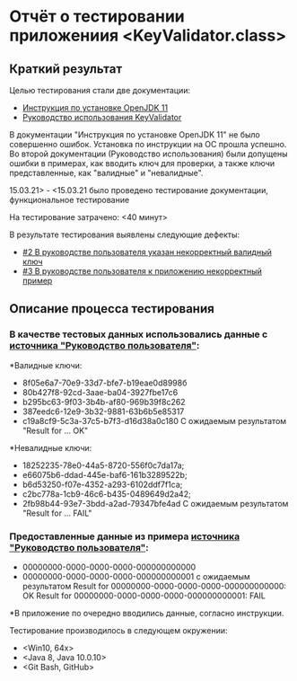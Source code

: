 # Отчёт о тестировании приложениия <KeyValidator.class>

## Краткий результат

Целью тестирования стали две документации: 
* [Инструкция по установке OpenJDK 11](https://github.com/netology-code/javaqa-homeworks/blob/master/intro/openjdk11-manual.md)
* [Руководство использования KeyValidator](https://github.com/netology-code/javaqa-homeworks/blob/master/intro/user-manual.md)
 
В документации "Инструкция по установке OpenJDK 11" не было совершенно ошибок. Установка по инструкции на ОС прошла успешно. Во второй документации (Руководство использования) были допущены ошибки в примерах, как вводить ключ для проверки, а также ключи представленные, как "валидные" и "невалидные".

15.03.21> - <15.03.21 было проведено тестирование документации, функциональное тестирование

На тестирование затрачено: <40 минут>

В результате тестирования выявлены следующие дефекты:
* [#2 В руководстве пользователя указан некорректный валидный ключ](https://github.com/ZmbOrk/Homework-1.1---2-Java/issues/2)
* [#3 В руководстве пользователя к приложению некорректный пример](https://github.com/ZmbOrk/Homework-1.1---2-Java/issues/3)

## Описание процесса тестирования

### В качестве тестовых данных использовались данные с [источника "Руководство пользователя"](https://github.com/netology-code/javaqa-homeworks/blob/master/intro/user-manual.md):
*Валидные ключи: 
- 8f05e6a7-70e9-33d7-bfe7-b19eae0d8998б
- 80b427f8-92cd-3aae-ba04-3927fbe17c6
- b295bc63-9f03-3b4b-af80-969b39f8c262
- 387eedc6-12e9-3b32-9881-63b6b5e85317
- c19a8cf9-5c3a-37c5-b7f3-d16d38a0c180
 С ожидаемым результатом "Result for ... OK" 

*Невалидные ключи: 
- 18252235-78e0-44a5-8720-556f0c7da17a;
- e66075b6-ddad-445e-baf6-161b3289522b;
- b6d53250-f07e-4352-a293-6102ddf7f1ca;
- c2bc778a-1cb9-46c6-b435-0489649d2a42;
- 2fb98b44-93e7-3bdd-a2ad-79347bfe4ad 
С ожидаемым результатом "Result for ... FAIL"

### Предоставленные данные из примера [источника "Руководство пользователя"](https://github.com/netology-code/javaqa-homeworks/blob/master/intro/user-manual.md):
- 00000000-0000-0000-0000-000000000000
- 00000000-0000-0000-0000-000000000001 
с ожидаемым результатом 
Result for 00000000-0000-0000-0000-000000000000: OK
Result for 00000000-0000-0000-0000-000000000001: FAIL

*В приложение по очередно вводились данные, согласно инструкции. 


Тестирование производилось в следующем окружении:
* <Win10, 64x>
* <Java 8, Java 10.0.10>
* <Git Bash, GitHub>  
